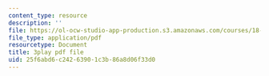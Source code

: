 ```yaml
---
content_type: resource
description: ''
file: https://ol-ocw-studio-app-production.s3.amazonaws.com/courses/18-02sc-multivariable-calculus-fall-2010/25f6abd6c24263901c3b86a8d06f33d0_hfyluFvlZ-o.pdf
file_type: application/pdf
resourcetype: Document
title: 3play pdf file
uid: 25f6abd6-c242-6390-1c3b-86a8d06f33d0
---
```

